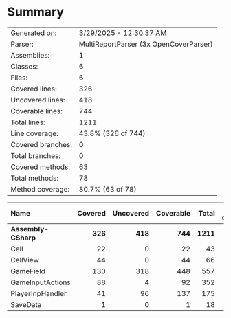 ﻿# Summary
|||
|:---|:---|
| Generated on: | 3/29/2025 - 12:30:37 AM |
| Parser: | MultiReportParser (3x OpenCoverParser) |
| Assemblies: | 1 |
| Classes: | 6 |
| Files: | 6 |
| Covered lines: | 326 |
| Uncovered lines: | 418 |
| Coverable lines: | 744 |
| Total lines: | 1211 |
| Line coverage: | 43.8% (326 of 744) |
| Covered branches: | 0 |
| Total branches: | 0 |
| Covered methods: | 63 |
| Total methods: | 78 |
| Method coverage: | 80.7% (63 of 78) |

|**Name**|**Covered**|**Uncovered**|**Coverable**|**Total**|**Line coverage**|**Covered**|**Total**|**Branch coverage**|**Covered**|**Total**|**Method coverage**|
|:---|---:|---:|---:|---:|---:|---:|---:|---:|---:|---:|---:|
|**Assembly-CSharp**|**326**|**418**|**744**|**1211**|**43.8%**|**0**|**0**|****|**63**|**78**|**80.7%**|
|Cell|22|0|22|43|100%|0|0||5|5|100%|
|CellView|44|0|44|66|100%|0|0||5|5|100%|
|GameField|130|318|448|557|29%|0|0||15|26|57.6%|
|GameInputActions|88|4|92|352|95.6%|0|0||31|32|96.8%|
|PlayerInpHandler|41|96|137|175|29.9%|0|0||6|9|66.6%|
|SaveData|1|0|1|18|100%|0|0||1|1|100%|
